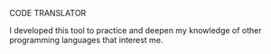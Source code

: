 CODE TRANSLATOR

I developed this tool to practice and deepen my knowledge of other programming languages that interest me.


